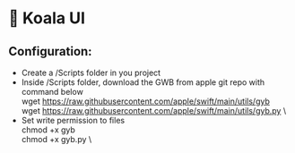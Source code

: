 # 🐨 Koala UI

## Configuration:
- Create a /Scripts folder in you project
- Inside /Scripts folder, download the GWB from apple git repo with command below\
wget https://raw.githubusercontent.com/apple/swift/main/utils/gyb \
wget https://raw.githubusercontent.com/apple/swift/main/utils/gyb.py \
- Set write permission to files \
chmod +x gyb \
chmod +x gyb.py \

